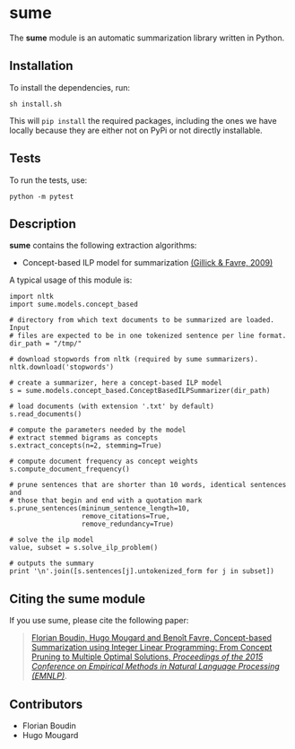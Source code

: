 # sume

The **sume** module is an automatic summarization library written in Python.

## Installation

To install the dependencies, run:

    sh install.sh

This will `pip install` the required packages, including the ones we have
locally because they are either not on PyPi or not directly installable.

## Tests

To run the tests, use:

    python -m pytest

## Description

**sume** contains the following extraction algorithms:

- Concept-based ILP model for summarization [(Gillick & Favre, 2009)][gf]

A typical usage of this module is:

    import nltk
    import sume.models.concept_based

    # directory from which text documents to be summarized are loaded. Input
    # files are expected to be in one tokenized sentence per line format.
    dir_path = "/tmp/"

    # download stopwords from nltk (required by sume summarizers).
    nltk.download('stopwords')

    # create a summarizer, here a concept-based ILP model
    s = sume.models.concept_based.ConceptBasedILPSummarizer(dir_path)

    # load documents (with extension '.txt' by default)
    s.read_documents()

    # compute the parameters needed by the model
    # extract stemmed bigrams as concepts
    s.extract_concepts(n=2, stemming=True)

    # compute document frequency as concept weights
    s.compute_document_frequency()

    # prune sentences that are shorter than 10 words, identical sentences and
    # those that begin and end with a quotation mark
    s.prune_sentences(mininum_sentence_length=10,
                      remove_citations=True,
                      remove_redundancy=True)

    # solve the ilp model
    value, subset = s.solve_ilp_problem()

    # outputs the summary
    print '\n'.join([s.sentences[j].untokenized_form for j in subset])

## Citing the sume module

If you use sume, please cite the following paper:

> [Florian Boudin, Hugo Mougard and Benoît Favre, Concept-based Summarization
using Integer Linear Programming: From Concept Pruning to Multiple Optimal
Solutions, *Proceedings of the 2015 Conference on Empirical Methods in
Natural Language Processing (EMNLP)*][bmf].

## Contributors

- Florian Boudin
- Hugo Mougard

[gf]: http://www.aclweb.org/anthology/W09-1802

[bmf]: http://aclweb.org/anthology/D15-1220
